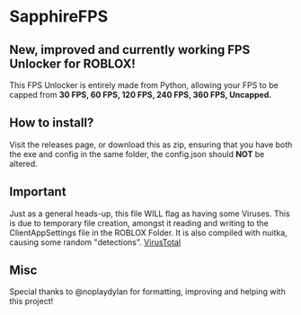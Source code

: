 # SapphireFPS
## New, improved and currently working FPS Unlocker for ROBLOX!

This FPS Unlocker is entirely made from Python, allowing your FPS to be capped from **30 FPS, 60 FPS, 120 FPS, 240 FPS, 360 FPS, Uncapped.**

## How to install?
Visit the releases page, or download this as zip, ensuring that you have both the exe and config in the same folder, the config.json should **NOT** be altered.

## Important
Just as a general heads-up, this file WILL flag as having some Viruses. This is due to temporary file creation, amongst it reading and writing to the ClientAppSettings file in the ROBLOX Folder. It is also compiled with nuitka, causing some random "detections". [VirusTotal](https://www.virustotal.com/gui/file/21d3da4c5e0fd557282271a12983c06684acb205fb118faf99baed0dec922d82/detection)

## Misc
Special thanks to @noplaydylan for formatting, improving and helping with this project!
